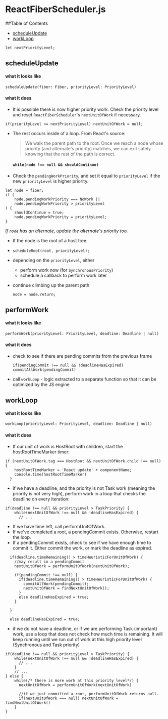 # ReactFiberScheduler.js

##Table of Contents
- [scheduleUpdate](#scheduleUpdate)
- [workLoop](#workLoop)

`let nextPriorityLevel;`
<a name="scheduleUpdate"></a>
## scheduleUpdate
#### what it looks like
```
scheduleUpdate(fiber: Fiber, priorityLevel: PriorityLevel)
```
#### what it does
- It is possible there is now higher priority work. Check the priority level and reset `ReactFiberScheduler`'s `nextUnitOfWork` if necessary.
```
if(priorityLevel <= nextPriorityLevel) nextUnitOfWork = null;
```

- The rest occurs inside of a loop. From React's source:

  > We walk the parent path to the root. Once we reach a node whose priority (and alternate's priority) matches, we can exit safely knowing that the rest of the path is correct.

  #### `while(node !== null && shouldContinue)`


- Check the `pendingWorkPriority`, and set it equal to `priorityLevel` if the new `priorityLevel` is higher priority.
```
let node = fiber;
if (
    node.pendingWorkPriority === NoWork ||
    node.pendingWorkPriority > priorityLevel
) {
    shouldContinue = true;
    node.pendingWorkPriority = priorityLevel;
}
```
*If `node` has an alternate, update the alternate's priority too.*

- If the node is the root of a host tree:
 - `scheduleRoot(root, priorityLevel);`
 - depending on the `priorityLevel`, either
   - perform work now (for `SynchronousPriority`)
   - schedule a callback to perform work later

- continue climbing up the parent path

  `node = node.return;`

## performWork
#### what it looks like
```
performWork(priorityLevel: PriorityLevel, deadline: Deadline | null)
```
#### what it does
- check to see if there are pending commits from the previous frame

  `if(pendingCommit !== null && !deadlineHasExpired) commitAllWork(pendingCommit)`

- call `workLoop` - logic extracted to a separate function so that it can be optimized by the JS engine

## workLoop<a name="workLoop"></a>
#### what it looks like
```
workLoop(priorityLevel: PriorityLevel, deadline: Deadline | null)
```

#### what it does
- If our unit of work is HostRoot with children, start the hostRootTimeMarker timer:
```
if (nextUnitOfWork.tag === HostRoot && nextUnitOfWork.child !== null) {
    hostRootTimeMarker = 'React update' + componentName;
    console.time(hostRootTimeMarker)
  }
```
- if we have a deadline, and the priority is not Task work (meaning the priority is not very high), perform work in a loop that checks the deadline on every iteration:
```
if(deadline !== null && priorityLevel > TaskPriority) {
    while(nextUnitOfWork !== null && !deadlineHasExpired) {
      // ...
```
 - If we have time left, call performUnitOfWork.
 - If we've completed a root, a pendingCommit exists. Otherwise, restart the loop.
 - If a pendingCommit exists, check to see if we have enough time to commit it. Either commit the work, or mark the deadline as expired.

```
  if(deadline.timeRemaining() > timeHeuristicForUnitOfWork) {
    //may result in a pendingCommit
    nextUnitOfWork = performUnitOfWork(nextUnitOfWork);

    if(pendingCommit !== null) {
      if(deadline.timeRemaining() > timeHeuristicForUnitOfWork) {
        commitAllWork(pendingCommit);
        nextUnitOfWork = findNextUnitOfWork();
      }
      else deadlineHasExpired = true;
    }

  }

  else deadlineHasExpired = true;
```

- if we do not have a deadline, or if we are performing Task (important) work, use a loop that does not check how much time is remaining. It will keep running until we run out of work at this high priority level (Synchronous and Task priority)
```
if(deadline !== null && priorityLevel > TaskPriority) {
    while(nextUnitOfWork !== null && !deadlineHasExpired) {
      // ...
    }
    // ...
} else {
    while(/* there is more work at this priority level*/) {
      nextUnitOfWork = performUnitOfWork(nextUnitOfWork)

      //if we just committed a root, performUnitOfWork returns null.
      if(nextUnitOfWork === null) nextUnitOfWork = findNextUnitOfWork()
    }
}
```
